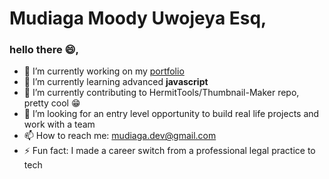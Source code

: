 # Mudiaga Moody Uwojeya Esq, 

<!--
**moody2times/moody2times** is a ✨ _special_ ✨ repository because its `README.md` (this file) appears on your GitHub profile.
-->

### hello there :smile:,

- 🔭 I’m currently working on my [portfolio](http://moodymudiaga.com)
- 🌱 I’m currently learning advanced **javascript**
- 👯 I’m currently contributing to HermitTools/Thumbnail-Maker repo, pretty cool :grin:
- 🤔 I’m looking for an entry level opportunity to build real life projects and work with a team
- 📫 How to reach me: mudiaga.dev@gmail.com
- ⚡ Fun fact: I made a career switch from a professional legal practice to tech

